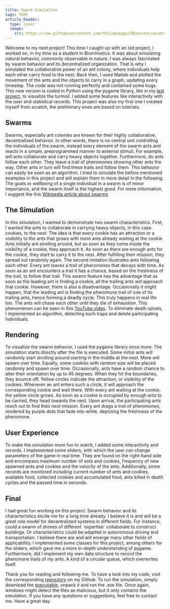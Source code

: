 ```yaml
---
title: Swarm Simulation
tags: TeXt
article_header:
  type: cover
  image:
    src: https://raw.githubusercontent.com/felixboegge/FB/master/assets/swarm_simulation/ant_swarm2.jpg
---
```


Welcome to my next project! This time I caught up with an old project, I worked on, in my time as a student in Biomimetics. It was about simulating natural behavior, commonly observable in nature. I was always fascinated by swarm behavior and its decentralized organization. That is why I simulated the collaborative power of an ant colony, where individuals help each other carry food to the nest.
Back then, I used Matlab and plotted the movement of the ants and the objects to carry in a graph, updating every timestep. The code was not running perfectly and contained some bugs.
This new version is coded in Python using the pygame library, like in my [last project]( https://felixboegge.github.io/FB/2022/08/15/PathFinder_Algorithm.html), to visualize the turmoil. I added some features like interactivity with the user and statistical records.
This project was also my first one I created myself from scratch, the preliminary ones are based on tutorials.

## Swarms
Swarms, especially ant colonies are known for their highly collaborative, decentralized behavior. In other words, there is no central unit controlling the individuals of the swarm, instead every element of the swarm acts and reacts in a simple, preprogrammed manner to external stimuli. For example, will ants collaborate and carry heavy objects together. Furthermore, do ants follow each other. They leave a trail of pheromones showing other ants the way. Other ants in turn will find these trails and follow them.
This behavior can easily be seen as an algorithm. I tried to simulate the before mentioned examples in this project and will explain them in more detail in the following.
The goals or wellbeing of a single individual in a swarm is of minor importance, and the swarm itself is the highest good. For more information, I suggest the this [Wikipedia article about swarms](https://en.wikipedia.org/wiki/Swarm_behaviour#Ant_colony_optimization).

## The Simulation
In this simulation, I wanted to demonstrate two swarm characteristics. First, I wanted the ants to collaborate in carrying heavy objects, in this case cookies, to the nest. The idea is that every cookie has an attraction or a visibility to the ants that grows with more ants already waiting at the cookie. Ants initially are strolling around, but as soon as they come inside the visibility of a cookie, they approach it. As soon as there are enough ants for the cookie, they start to carry it to the nest. After fulfilling their mission, they spread out randomly again.
The second imitation illustrates ants following each other. Every ant leaves a trail of pheromones that decays with time. As soon as an ant encounters a trail it has a chance, based on the freshness of the trail, to follow that trail. This swarm feature has the advantage that as soon as the leading ant is finding a cookie, all the trailing ants will approach that cookie. However, there is also a disadvantage. Occasionally it might happen, that the leading ant is finding the pheromone trail of one of its trailing ants, hence forming a deadly cycle. This truly happens in real life too. The ants will chase each other until they die of exhaustion. This phenomenon can be seen in this [YouTube video](https://www.youtube.com/watch?v=LEKwQxO4EZU&ab_channel=AmazeLab). To eliminate death spirals, I implemented an algorithm, detecting such traps and delete participating individuals.

## Rendering
To visualize the swarm behavior, I used the pygame library once more. The simulation starts directly after the file is executed. Some initial ants will randomly start strolling around starting in the middle at the nest. More will spawn over time. Equally, some cookies with random size will be placed randomly and spawn over time. Occasionally, ants have a random chance to alter their orientation by up to 45 degrees. When they hit the boundaries, they bounce off.
Yellow circles indicate the attraction, or visibility of the cookies. Whenever an ant enters such a circle, it will approach the corresponding cookie and wait there. With every ant waiting at the cookie, the yellow circle grows. As soon as a cookie is occupied by enough ants to be carried, they head towards the nest. Upon arrival, the participating ants reach out to find their next mission.
Every ant drags a trail of pheromones, rendered by purple dots that fade into white, depicting the freshness of the pheromone.

## User Experience
To make the simulation more fun to watch, I added some interactivity and records. I implemented some sliders, with which the user can change parameters of the game in real time. They are found on the right-hand side and encompass maximum number of ants and cookies, frequency of new spawned ants and cookies and the velocity of the ants. Additionally, some records are monitored including current number of ants and cookies, available food, collected cookies and accumulated food, ants killed in death cycles and the passed time in seconds.

## Final
 I had great fun working on this project. Swarm behavior and its characteristics excite me for a long time already. I believe it is and will be a great role model for decentralized systems in different fields. For instance, could a swarm of drones of different ´expertise´ collaborate to construct buildings. Or characteristics could be adapted in autonomous driving and transportation. I believe there are and will emerge many other fields of applicability.
I implemented some classes for this project, among others for the sliders, which gave me a more in-depth understanding of pygame. Furthermore, did I implement my own data structure to record the pheromone trails of my ants. A kind of a circular queue, which overwrites itself.

Thank you for reading and following me. To have a look into my code, visit the corresponding [repository]( https://github.com/FelixBoegge/swarm_simulation) on my Github. To run the simulation, simply download the [executable]( https://github.com/FelixBoegge/swarm_simulation/blob/master/Swarm%20Simulation%20executable.rar), unpack it and run the .exe file. Once again, windows might detect the files as malicious, but it only contains the simulation.
If you have any questions or suggestions, feel free to contact me. Have a great day.
